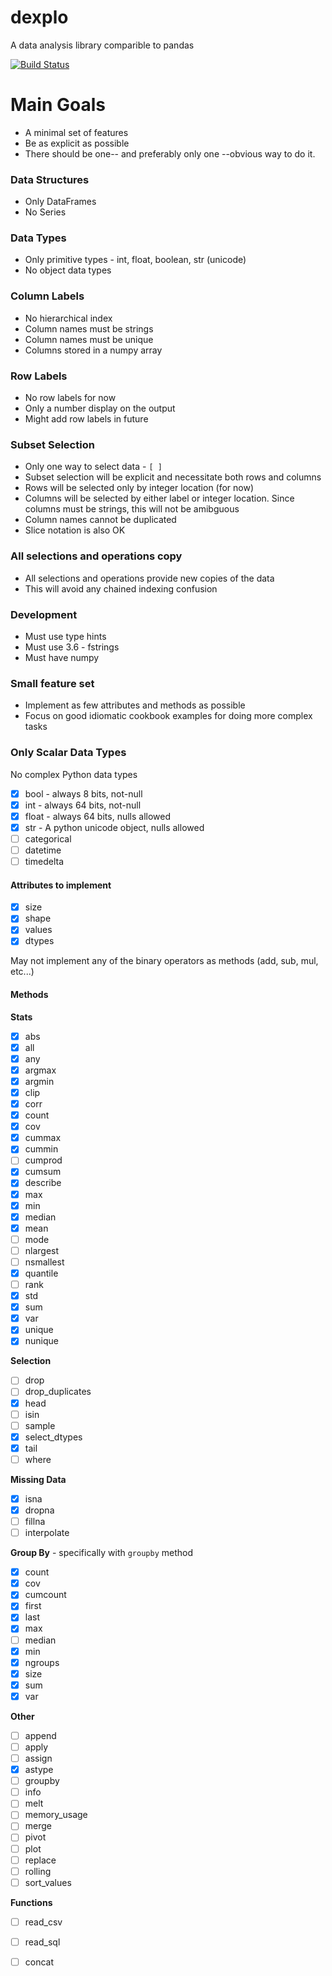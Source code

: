 # dexplo
A data analysis library comparible to pandas

[![Build Status](https://travis-ci.org/dexplo/dexplo.svg?branch=master)](https://travis-ci.org/dexplo/dexplo)

# Main Goals
* A minimal set of features 
* Be as explicit as possible
* There should be one-- and preferably only one --obvious way to do it.

### Data Structures
* Only DataFrames
* No Series

### Data Types
* Only primitive types - int, float, boolean, str (unicode)
* No object data types

### Column Labels
* No hierarchical index
* Column names must be strings
* Column names must be unique
* Columns stored in a numpy array

### Row Labels
* No row labels for now
* Only a number display on the output
* Might add row labels in future

### Subset Selection
* Only one way to select data - `[ ]`
* Subset selection will be explicit and necessitate both rows and columns
* Rows will be selected only by integer location (for now)
* Columns will be selected by either label or integer location. Since columns must be strings, this will not be amibguous
* Column names cannot be duplicated
* Slice notation is also OK

### All selections and operations copy
* All selections and operations provide new copies of the data
* This will avoid any chained indexing confusion

### Development
* Must use type hints
* Must use 3.6 - fstrings
* Must have numpy


### Small feature set
* Implement as few attributes and methods as possible
* Focus on good idiomatic cookbook examples for doing more complex tasks

### Only Scalar Data Types
No complex Python data types
- [x] bool - always 8 bits, not-null
- [x] int - always 64 bits, not-null
- [x] float - always 64 bits, nulls allowed
- [x] str - A python unicode object, nulls allowed
- [ ] categorical
- [ ] datetime
- [ ] timedelta

#### Attributes to implement
- [x] size
- [x] shape
- [x] values
- [x] dtypes

May not implement any of the binary operators as methods (add, sub, mul, etc...)

#### Methods
**Stats**

- [x] abs
- [x] all
- [x] any
- [x] argmax
- [x] argmin
- [x] clip
- [x] corr
- [x] count
- [x] cov
- [x] cummax
- [x] cummin
- [ ] cumprod
- [x] cumsum
- [x] describe
- [x] max
- [x] min
- [x] median
- [x] mean
- [ ] mode
- [ ] nlargest
- [ ] nsmallest
- [x] quantile
- [ ] rank
- [x] std
- [x] sum
- [x] var
- [x] unique
- [x] nunique

**Selection**

- [ ] drop
- [ ] drop_duplicates
- [x] head
- [ ] isin
- [ ] sample
- [x] select_dtypes
- [x] tail
- [ ] where

**Missing Data**

- [x] isna
- [x] dropna
- [ ] fillna
- [ ] interpolate

**Group By** - specifically with `groupby` method
- [x] count
- [x] cov
- [x] cumcount
- [x] first
- [x] last
- [x] max
- [ ] median
- [x] min
- [x] ngroups
- [x] size
- [x] sum
- [x] var

**Other**

- [ ] append
- [ ] apply
- [ ] assign
- [x] astype
- [ ] groupby
- [ ] info
- [ ] melt
- [ ] memory_usage
- [ ] merge
- [ ] pivot
- [ ] plot
- [ ] replace
- [ ] rolling
- [ ] sort_values

**Functions**

- [ ] read_csv
- [ ] read_sql
- [ ] concat

